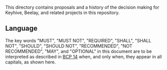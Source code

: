 This directory contains proposals and a history of the decision making for Keyhive, Beelay, and related projects in this repository.

## Language

The key words "MUST", "MUST NOT", "REQUIRED", "SHALL", "SHALL NOT", "SHOULD", "SHOULD NOT", "RECOMMENDED", "NOT RECOMMENDED", "MAY", and "OPTIONAL" in this document are to be interpreted as described in [BCP 14] when, and only when, they appear in all capitals, as shown here.

<!-- Extenral Links -->

[BCP 14]: https://www.rfc-editor.org/info/bcp14
